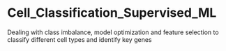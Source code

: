 # Cell_Classification_Supervised_ML
Dealing with class imbalance, model optimization and feature selection to classify different cell types and identify key genes
